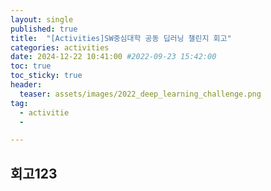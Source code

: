 ```yaml
---
layout: single
published: true
title:  "[Activities]SW중심대학 공동 딥러닝 챌린지 회고"
categories: activities
date: 2024-12-22 10:41:00 #2022-09-23 15:42:00
toc: true
toc_sticky: true
header:
  teaser: assets/images/2022_deep_learning_challenge.png
tag:   
  - activitie
  - 

---
```


## 회고123
